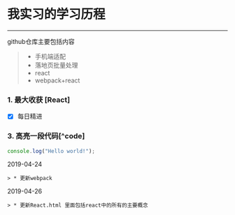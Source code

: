 ﻿# 我实习的学习历程

------

github仓库主要包括内容

> * 手机端适配
> * 落地页批量处理
> * react
> * webpack+react



### 1. 最大收获 [React]

- [x] 每日精进

### 3. 高亮一段代码[^code] 

```javascript
console.log("Hello world!");
```


2019-04-24

    > * 更新webpack
    
2019-04-26

    > * 更新React.html 里面包括react中的所有的主要概念
